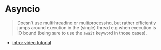 # Asyncio
> Doesn't use multithreading or multiprocessing, but rather efficiently jumps around execution in the (single) thread e.g when execution is IO bound (being sure to use the `await` keyword in those cases).

* [intro: video tutorial](https://www.youtube.com/watch?v=6RbJYN7SoRs)